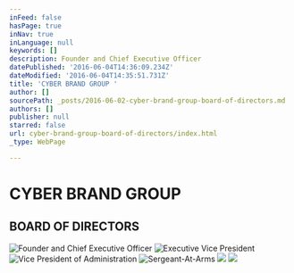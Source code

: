 ```yaml
---
inFeed: false
hasPage: true
inNav: true
inLanguage: null
keywords: []
description: Founder and Chief Executive Officer
datePublished: '2016-06-04T14:36:09.234Z'
dateModified: '2016-06-04T14:35:51.731Z'
title: 'CYBER BRAND GROUP '
author: []
sourcePath: _posts/2016-06-02-cyber-brand-group-board-of-directors.md
authors: []
publisher: null
starred: false
url: cyber-brand-group-board-of-directors/index.html
_type: WebPage

---
```

# CYBER BRAND GROUP 

## BOARD OF DIRECTORS
![Founder and Chief Executive Officer](https://the-grid-user-content.s3-us-west-2.amazonaws.com/9020f614-249a-4ffd-adc4-557da37d480c.jpg)
![Executive Vice President](https://the-grid-user-content.s3-us-west-2.amazonaws.com/87b6ad0a-498e-4553-a72e-122959153f67.jpg)
![Vice President of Administration](https://the-grid-user-content.s3-us-west-2.amazonaws.com/34488e06-f07f-4fa4-9a56-ec7486b3b02b.jpg)
![Sergeant-At-Arms](https://the-grid-user-content.s3-us-west-2.amazonaws.com/6f9ad22d-09bd-4c55-a93a-34880b8f0b60.jpg)
![](https://the-grid-user-content.s3-us-west-2.amazonaws.com/1c7d65d7-1b54-4159-a461-d94dfb02b6c4.jpg)
![](https://the-grid-user-content.s3-us-west-2.amazonaws.com/cba33805-5e1f-438e-a5fc-8908bf9a7a52.jpg)